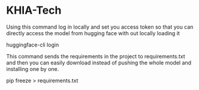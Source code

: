 # KHIA-Tech



Using this command log in locally and set you access token so that you can directly access the model from hugging face with out locally loading it 

huggingface-cli login

This command sends the requirements in the project to requirements.txt and then you can easily download instead of pushing the whole model and installing one by one.


pip freeze > requirements.txt
